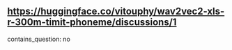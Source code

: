 ## https://huggingface.co/vitouphy/wav2vec2-xls-r-300m-timit-phoneme/discussions/1

contains_question: no